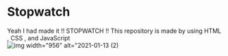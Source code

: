 # Stopwatch
Yeah I had made it !! STOPWATCH !! This repository is made by using HTML , CSS , and JavaScript  
![img width="956" alt="2021-01-13 (2)](https://user-images.githubusercontent.com/66429038/104364014-037f3880-553c-11eb-800e-b41c07abc41f.png)
